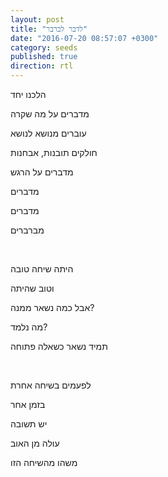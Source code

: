 ```yaml
---
layout: post
title: "לדבר לברבר"
date: "2016-07-20 08:57:07 +0300"
category: seeds
published: true
direction: rtl
---
```

הלכנו יחד

מדברים על מה שקרה

עוברים מנושא לנושא

חולקים תובנות, אבחנות

מדברים על הרגש

מדברים

מדברים

מברברים

<br>

היתה שיחה טובה

וטוב שהיתה

אבל כמה נשאר ממנה?

מה נלמד?

תמיד נשאר כשאלה פתוחה

<br>

לפעמים בשיחה אחרת

בזמן אחר

יש תשובה

עולה מן האוב

משהו מהשיחה הזו
